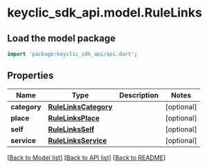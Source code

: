 # keyclic_sdk_api.model.RuleLinks

## Load the model package
```dart
import 'package:keyclic_sdk_api/api.dart';
```

## Properties
Name | Type | Description | Notes
------------ | ------------- | ------------- | -------------
**category** | [**RuleLinksCategory**](RuleLinksCategory.md) |  | [optional] 
**place** | [**RuleLinksPlace**](RuleLinksPlace.md) |  | [optional] 
**self** | [**RuleLinksSelf**](RuleLinksSelf.md) |  | [optional] 
**service** | [**RuleLinksService**](RuleLinksService.md) |  | [optional] 

[[Back to Model list]](../README.md#documentation-for-models) [[Back to API list]](../README.md#documentation-for-api-endpoints) [[Back to README]](../README.md)


